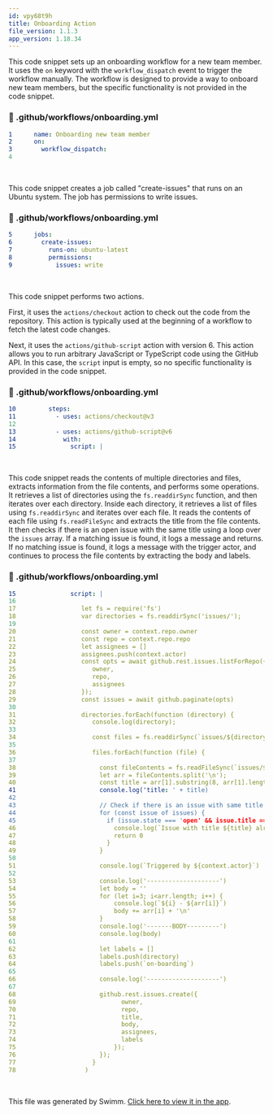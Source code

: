 ```yaml
---
id: vpy68t9h
title: Onboarding Action
file_version: 1.1.3
app_version: 1.18.34
---
```


This code snippet sets up an onboarding workflow for a new team member. It uses the `on` keyword with the `workflow_dispatch` event to trigger the workflow manually. The workflow is designed to provide a way to onboard new team members, but the specific functionality is not provided in the code snippet.
<!-- NOTE-swimm-snippet: the lines below link your snippet to Swimm -->
### 📄 .github/workflows/onboarding.yml
```yaml
1      name: Onboarding new team member
2      on:
3        workflow_dispatch:
4        
```

<br/>

This code snippet creates a job called "create-issues" that runs on an Ubuntu system. The job has permissions to write issues.
<!-- NOTE-swimm-snippet: the lines below link your snippet to Swimm -->
### 📄 .github/workflows/onboarding.yml
```yaml
5      jobs:
6        create-issues:
7          runs-on: ubuntu-latest
8          permissions:
9            issues: write
```

<br/>

This code snippet performs two actions.

First, it uses the `actions/checkout` action to check out the code from the repository. This action is typically used at the beginning of a workflow to fetch the latest code changes.

Next, it uses the `actions/github-script` action with version 6. This action allows you to run arbitrary JavaScript or TypeScript code using the GitHub API. In this case, the `script` input is empty, so no specific functionality is provided in the code snippet.
<!-- NOTE-swimm-snippet: the lines below link your snippet to Swimm -->
### 📄 .github/workflows/onboarding.yml
```yaml
10         steps:
11           - uses: actions/checkout@v3
12           
13           - uses: actions/github-script@v6
14             with:
15               script: |
```

<br/>

This code snippet reads the contents of multiple directories and files, extracts information from the file contents, and performs some operations. It retrieves a list of directories using the `fs.readdirSync` function, and then iterates over each directory. Inside each directory, it retrieves a list of files using `fs.readdirSync` and iterates over each file. It reads the contents of each file using `fs.readFileSync` and extracts the title from the file contents. It then checks if there is an open issue with the same title using a loop over the `issues` array. If a matching issue is found, it logs a message and returns. If no matching issue is found, it logs a message with the trigger actor, and continues to process the file contents by extracting the body and labels.
<!-- NOTE-swimm-snippet: the lines below link your snippet to Swimm -->
### 📄 .github/workflows/onboarding.yml
```yaml
15               script: |
16                 
17                  let fs = require('fs')             
18                  var directories = fs.readdirSync('issues/');
19                  
20                  const owner = context.repo.owner
21                  const repo = context.repo.repo
22                  let assignees = []
23                  assignees.push(context.actor)
24                  const opts = await github.rest.issues.listForRepo({
25                     owner,
26                     repo,
27                     assignees
28                  });
29                  const issues = await github.paginate(opts)
30                               
31                  directories.forEach(function (directory) {                
32                     console.log(directory);
33                     
34                     const files = fs.readdirSync(`issues/${directory}`, 'UTF8')
35                     
36                     files.forEach(function (file) {
37                     
38                       const fileContents = fs.readFileSync(`issues/${directory}/${file}`, 'UTF8')   
39                       let arr = fileContents.split('\n');
40                       const title = arr[1].substring(8, arr[1].length-1)
41                       console.log('title: ' + title)
42     
43                       // Check if there is an issue with same title
44                       for (const issue of issues) {
45                         if (issue.state === 'open' && issue.title === title) { // todo: remove the state check in production
46                           console.log(`Issue with title ${title} already exist for user ${context.actor}`)
47                           return 0
48                         }
49                       }
50     
51                       console.log(`Triggered by ${context.actor}`)
52     
53                       console.log('--------------------')
54                       let body = ''
55                       for (let i=3; i<arr.length; i++) {
56                           console.log(`${i} - ${arr[i]}`)
57                           body += arr[i] + '\n'
58                       }      
59                       console.log('-------BODY---------')
60                       console.log(body)
61                       
62                       let labels = []
63                       labels.push(directory)
64                       labels.push(`on-boarding`)
65     
66                       console.log('--------------------')
67     
68                       github.rest.issues.create({
69                             owner,
70                             repo,
71                             title,
72                             body,
73                             assignees,
74                             labels
75                           });
76                       });  
77                     }
78                   )
```

<br/>

This file was generated by Swimm. [Click here to view it in the app](https://app.swimm.io/repos/Z2l0aHViJTNBJTNBY29sbGFib3JhdGUtZWZmZWN0aXZlbHklM0ElM0F0aW0td2hpdGUtZXNyaQ==/docs/vpy68t9h).
